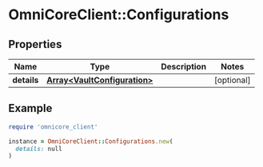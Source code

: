 # OmniCoreClient::Configurations

## Properties

| Name | Type | Description | Notes |
| ---- | ---- | ----------- | ----- |
| **details** | [**Array&lt;VaultConfiguration&gt;**](VaultConfiguration.md) |  | [optional] |

## Example

```ruby
require 'omnicore_client'

instance = OmniCoreClient::Configurations.new(
  details: null
)
```

